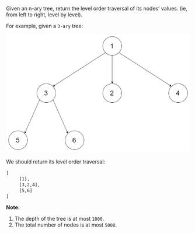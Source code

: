 Given an n-ary tree, return the level order traversal of its nodes' values. (ie, from left to right, level by level).

For example, given a `3-ary` tree:

 

![img](./images/narytreeexample.png)

 

We should return its level order traversal:

```
[
     [1],
     [3,2,4],
     [5,6]
]
```

 

**Note:**

1. The depth of the tree is at most `1000`.
2. The total number of nodes is at most `5000`.